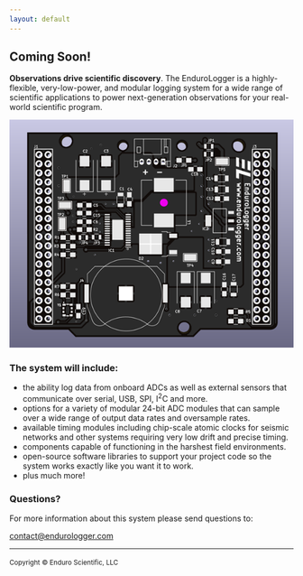 ```yaml
---
layout: default
---
```


## Coming Soon!

**Observations drive scientific discovery**. The EnduroLogger is a highly-flexible, very-low-power, and modular logging system for a wide range of scientific applications to power next-generation observations for your real-world scientific program.

![endurologger](/assets/images/board.png)

### The system will include:

*   the ability log data from onboard ADCs as well as external sensors that communicate over serial, USB, SPI, I<sup>2</sup>C and more.
*   options for a variety of modular 24-bit ADC modules that can sample over a wide range of output data rates and oversample rates.
*   available timing modules including chip-scale atomic clocks for seismic networks and other systems requiring very low drift and precise timing.
*   components capable of functioning in the harshest field environments.
*   open-source software libraries to support your project code so the system works exactly like you want it to work.
*   plus much more!

### Questions?

For more information about this system please send questions to:

[contact@endurologger.com](mailto:contact@endurologger.com)

* * *
<small>Copyright &copy; Enduro Scientific, LLC</small>
